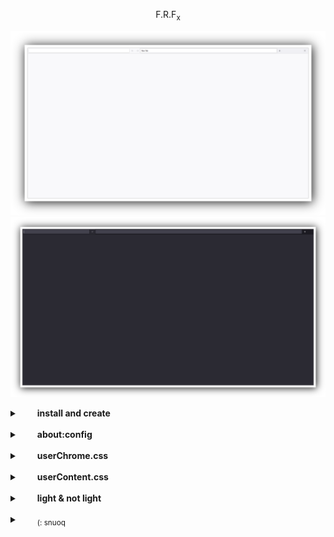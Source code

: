 <p align="center">
F.R.F<sub>x</sub>
</p>  
  
<p align="center">
  <img src="https://github.com/414962002/FRFx/blob/main/img/cover/1.png">  
  <img src="https://github.com/414962002/FRFx/blob/main/img/cover/1.1.png">  
</p>

  
[install]: ••••••••••••••••••••••••••••••••••••••••••••••••••••••••••••••••••••••••••••••••••••••••••••••••••••••••••••••••••  

<details>
  <summary>&emsp;&emsp;<b>install and create</b></summary>  
&nbsp 
  
•&emsp;[*firefox - windows*](https://download.mozilla.org/?product=firefox-latest-ssl&os=win64&lang=en-US)  
•&emsp;[*firefox - linux*](https://download.mozilla.org/?product=firefox-latest-ssl&os=win64&lang=en-US)  
•&emsp;[<i>profile folder</i>](https://github.414962002/FRF0X/blob/main/img/about-config/001_profile_folder.gif)  
•&emsp;<i>create folder  "chrome"   </i>

</details>  
&nbsp; 

[about:config]: •••••••••••••••••••••••••••••••••••••••••••••••••••••••••••••••••••••••••••••••••••••••••••••••••••••••••••••  

<details>
  <summary>&emsp;&emsp;<b>about:config</b></summary>  
&nbsp; 
  
•&emsp;&emsp;<i>allow customization</i>   
```toolkit.legacyUserProfileCustomizations.stylesheets``` - ```true```  
&nbsp;  
  
•&emsp;<sub><sup>[visually](https://github.com/414962002/FRFx/blob/main/img/about-config/002_don't_close_last_tab.gif)</sup></sub>&emsp;<i>don't close last tab</i>&emsp;    
```browser.tabs.closeWindowWithLastTab``` - ```false```  
&nbsp;  
  
•&emsp;<sub><sup>[visually](https://github.com/414962002/FRFx/blob/main/img/about-config/003_remove_button_tooltips.gif)</sup></sub>&emsp;<i>remove button tooltips</i>   
```browser.chrome.toolbar_tips``` - ```false```  
&nbsp;  
  
•&emsp;<sub><sup>[visually](https://github.com/414962002/FRFx/blob/main/img/about-config/004_turn_off_additional_search_bar's_window.gif)</sup></sub>&emsp;<i>turn off additional search bar's window</i>   
```browser.urlbar.maxRichResults``` - ```0```  
&nbsp;  

•&emsp;<sub><sup>[visually](https://github.com/414962002/FRFx/blob/main/img/about-config/005_panels_height%20.gif)</sup></sub>&emsp;<i>panels height</i>   
```browser.compactmode.show``` - ```true```  
customize toolbar - density - compact  
&nbsp;  
  
•&emsp;<sub><sup>[visually](https://github.com/414962002/FRFx/blob/main/img/about-config/006_hide_list-all-tabs_button.gif)</sup></sub>&emsp;<i>hide list-all-tabs button</i>&emsp;      
```browser.tabs.tabmanager.enabled``` - ```false```  
&nbsp;  
  
</details> 
&nbsp 

[userChrome.css]: •••••••••••••••••••••••••••••••••••••••••••••••••••••••••••••••••••••••••••••••••••••••••••••••••••••••••••  

<details>
  <summary>&emsp;&emsp;<b>userChrome.css</b></summary>  
&nbsp 

*bookmark-bar*    
<sub><sup>[visually](https://github.com/414962002/FRFx/blob/main/img/bookmark-bar/010_bookmark-bar_change_the_icons.png)</sup></sub>&emsp;@import url(css_userChrome/bookmark-bar_change_the_icons.css);     
<sub><sup>[visually](https://github.com/414962002/FRFx/blob/main/img/bookmark-bar/011_bookmark-bar_color_hover-background.png)</sup></sub>&emsp;@import url(css_userChrome/bookmark-bar_color_hover-background.css);    
<sub><sup>[visually](https://github.com/414962002/FRFx/blob/main/img/bookmark-bar/012_bookmark-bar_colors_of_folder.png)</sup></sub>&emsp;@import url(css_userChrome/bookmark-bar_colors_of_folder.css);          

  
*main-bar*    
<sub><sup>[visually](https://github.com/414962002/FRFx/blob/main/img/main-bar/main-bar_colors_of_any-button_grey.png)</sup></sub>&emsp;@import url(css_userChrome/main-bar_colors_of_any-button_grey.css);    
<sub><sup>[visually](https://github.com/414962002/FRFx/blob/main/img/main-bar/main-bar_colors_of_window-close-button_dark.gif)</sup></sub>&emsp;@import url(css_userChrome/main-bar_colors_of_window-close-button_dark.css);    
<sub><sup>[visually](https://github.com/414962002/FRFx/blob/main/img/main-bar/main-bar_colors_of_window-close-button_light.gif)</sup></sub>&emsp;@import url(css_userChrome/main-bar_colors_of_window-close-button_light.css);  
<sub><sup>[visually](https://github.com/414962002/FRFx/blob/main/img/main-bar/main-bar_download_icon_persentage.gif)</sup></sub>&emsp;@import url(css_userChrome/main-bar_download_icon_persentage.css);  
<sub><sup>[visually](https://github.com/414962002/FRFx/blob/main/img/main-bar/main-bar_hide_arrow.png)</sup></sub>&emsp;@import url(css_userChrome/main-bar_hide_arrow.css);  
<sub><sup>[visually](https://github.com/414962002/FRFx/blob/main/img/about-config/006_hide_list-all-tabs_button.gif)</sup></sub>&emsp;@import url(css_userChrome/main-bar_hide_the_list-all-tabs_button.css);  
<sub><sup>[visually](https://github.com/414962002/FRFx/blob/main/img/main-bar/main-bar_hide_the_more-tools_button.png)</sup></sub>&emsp;@import url(css_userChrome/main-bar_hide_the_more-tools_button.css);  
<sub><sup>[visually](https://github.com/414962002/FRFx/blob/main/img/main-bar/main-bar_hide_the_open-application-menu_button.png)</sup></sub>&emsp;@import url(css_userChrome/main-bar_hide_the_open-application-menu_button.css);  
<sub><sup>[visually](https://github.com/414962002/FRFx/blob/main/img/main-bar/main-bar_hide_window-close_button.png)</sup></sub>&emsp;@import url(css_userChrome/main-bar_hide_window-close_button.css);  
<sub><sup>[visually](https://github.com/414962002/FRFx/blob/main/img/main-bar/main-bar_move_privatemode_indicator.png)</sup></sub>&emsp;@import url(css_userChrome/main-bar_move_privatemode_indicator.css);  
<sub><sup>[visually](https://github.com/414962002/FRFx/blob/main/img/main-bar/main-bar_move_window-close_buttons.gif)</sup></sub>&emsp;@import url(css_userChrome/main-bar_move_window-close_buttons.css);  
<sub><sup>[visually](https://github.com/414962002/FRFx/blob/main/img/main-bar/main-bar_no_round_the_corners.png)</sup></sub>&emsp;@import url(css_userChrome/main-bar_no_round_the_corners.css);  
<sub><sup>[visually](https://github.com/414962002/FRFx/blob/main/img/about-config/003_remove_button_tooltips.gif)</sup></sub>&emsp;@import url(css_userChrome/main-bar_remove_button_tooltips.css);  
<sub><sup>[visually](https://github.com/414962002/FRFx/blob/main/img/main-bar/main-bar_round_windows-close_buttons.gif)</sup></sub>&emsp;@import url(css_userChrome/main-bar_round_windows-close_buttons.css);  
<sub><sup>[visually](https://github.com/414962002/FRFx/blob/main/img/main-bar/main-bar_search-panel_and_tabs_one-liner.png)</sup></sub>&emsp;@import url(css_userChrome/main-bar_search-panel_and_tabs_one-liner.css);  
  
  
*search-panel*    
<sub><sup>[visually](https://github.com/414962002/FRFx/blob/main/img/search-panel/search-panel_action_buttons_hover.gif)</sup></sub>&emsp;@import url(css_userChrome/search-panel_action_buttons_hover.css);  
<sub><sup>[visually](https://github.com/414962002/FRFx/blob/main/img/search-panel/search-panel_change_color_bookmark-star-icon.png)</sup></sub>&emsp;@import url(css_userChrome/search-panel_change_color_bookmark-star-icon.css);  
<sub><sup>[visually](https://github.com/414962002/FRFx/blob/main/img/search-panel/search-panel_connection_type_colors.png)</sup></sub>&emsp;@import url(css_userChrome/search-panel_connection_type_colors.css);  
<sub><sup>[visually](https://github.com/414962002/FRFx/blob/main/img/search-panel/search-panel_hide_magnifying_glass.png)</sup></sub>&emsp;@import url(css_userChrome/search-panel_hide_magnifying_glass.css);  
<sub><sup>[visually](https://github.com/414962002/FRFx/blob/main/img/search-panel/search-panel_hide_the_blue_border.png)</sup></sub>&emsp;@import url(css_userChrome/search-panel_hide_the_blue_border.css);  
<sub><sup>[visually](https://github.com/414962002/FRFx/blob/main/img/search-panel/search-panel_hide_the_hint.png)</sup></sub>&emsp;@import url(css_userChrome/search-panel_hide_the_hint.css);  
  
  
*tab*    
<sub><sup>[visually](https://github.com/414962002/FRFx/blob/main/img/tab/tab_capitalize_font_size.png)</sup></sub>&emsp;@import url(css_userChrome/tab_capitalize_font_size.css);  
<sub><sup>[visually](https://github.com/414962002/FRFx/blob/main/img/tab/tab_centered_content.png)</sup></sub>&emsp;@import url(css_userChrome/tab_centered_content.css);  
<sub><sup>[visually](https://github.com/414962002/FRFx/blob/main/img/tab/tab_fill_available_width.png)</sup></sub>&emsp;@import url(css_userChrome/tab_fill_available_width.css);  
<sub><sup>[visually](https://github.com/414962002/FRFx/blob/main/img/tab/tab_hide_change_tab-label.png)</sup></sub>&emsp;@import url(css_userChrome/tab_hide_change_tab-label.css);  
<sub><sup>[visually](https://github.com/414962002/FRFx/blob/main/img/tab/tab_hide_close_button.png)</sup></sub>&emsp;@import url(css_userChrome/tab_hide_close_button.css);  
<sub><sup>[visually](https://github.com/414962002/FRFx/blob/main/img/tab/tab_hide_or_change_tab-firefox-favicons.png)</sup></sub>&emsp;@import url(css_userChrome/tab_hide_or_change_tab-firefox-favicons.css);  
<sub><sup>[visually](https://github.com/414962002/FRFx/blob/main/img/tab/tab_hide_the_firefox-favicon.png)</sup></sub>&emsp;@import url(css_userChrome/tab_hide_the_firefox-favicon.css);  
<sub><sup>[visually](https://github.com/414962002/FRFx/blob/main/img/tab/tab_loading_progress_bar.gif)</sup></sub>&emsp;@import url(css_userChrome/tab_loading_progress_bar.css);  
 
</details> 
&nbsp 

[userContent.css]: ••••••••••••••••••••••••••••••••••••••••••••••••••••••••••••••••••••••••••••••••••••••••••••••••••••••••••  

<details>
  <summary>&emsp;&emsp;<b>userContent.css</b></summary>  
&nbsp  
     
*new_page*    
<sub><sup>[visually](https://github.com/414962002/FRFx/blob/main/img/userContent/new-page_change_wallpaper.png)</sup></sub>&emsp;@import url(css_userContent/new-page_change_wallpaper.css);  
<sub><sup>[visually](https://github.com/414962002/FRFx/blob/main/img/userContent/new-page_hide_personalize_button.png)</sup></sub>&emsp;@import url(css_userContent/new-page_hide_personalize_button.css);  
  
*links*  
<sub><sup>[visually](https://github.com/414962002/FRFx/blob/main/img/userContent/links_color.png)</sup></sub>&emsp;@import url(css_userContent/links_color.css);  
  
</details> 
&nbsp 

[light & not light]: •••••••••••••••••••••••••••••••••••••••••••••••••••••••••••••••••••••••••••••••••••••••••••••••••••••••••••••  

<details>
  <summary>&emsp;&emsp;<b>light & not light</b></summary>  
&nbsp  
  
*choose:*    
<sub><sup>[visually](https://github.com/414962002/FRFx/blob/main/img/main-bar/main-bar_colors_of_window-close-button_dark.gif)</sup></sub>&emsp;main-bar_colors_of_window-close-button_dark.css   
<sub><sup>[visually](https://github.com/414962002/FRFx/blob/main/img/main-bar/main-bar_colors_of_window-close-button_light.gif)</sup></sub>&emsp;main-bar_colors_of_window-close-button_light.css        
  
*edit:*    
<sub><sup>[visually](https://github.com/414962002/FRFx/blob/main/img/bookmark-bar/010_bookmark-bar_change_the_icons.png)</sup></sub>&emsp;bookmark-bar_change_the_icons.css      
<sub><sup>[visually](https://github.com/414962002/FRFx/blob/main/img/bookmark-bar/011_bookmark-bar_color_hover-background.png)</sup></sub>&emsp;bookmark-bar_color_hover-background.css     
  
</details>  
&nbsp 
  
[creenshots]: •••••••••••••••••••••••••••••••••••••••••••••••••••••••••••••••••••••••••••••••••••••••••••••••••••••••••••••••  

<details>
  <summary>&emsp;&emsp;<sub>(: snuoq</sub></summary>
ᅠ<p align="center">
  <img src="https://github.com/414962002/FRFx/blob/main/img/cover/6.png">

</p>

  
</details>  


